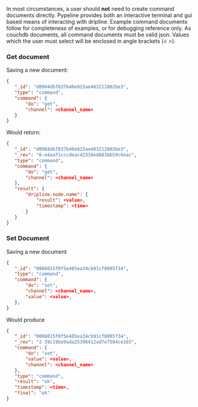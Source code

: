 In most circumstances, a user should **not** need to create command documents directly. Pypeline provides both an interactive terminal and gui based means of interacting with dripline. Example command documents follow for completeness of examples, or for debugging reference only. As couchdb documents, all command documents must be valid json. Values which the user must select will be enclosed in angle brackets (\< \>).

### Get document
Saving a new document:
```json
{
   "_id": "d0904dbf837b40e815ae483212002be3",
   "type": "command",
   "command": {
       "do": "get",
       "channel": <channel_name>
   }
}
```
Would return:
```json
{
   "_id": "d0904dbf837b40e815ae483212002be3",
   "_rev": "6-e4aaf1cccdeac42316ed883bb59c6eac",
   "type": "command",
   "command": {
       "do": "get",
       "channel": <channel_name>
   },
   "result": {
       "dripline.node.name": {
           "result": <value>,
           "timestamp": <time>
       }
   }
}
```

### Set Document
Saving a new document
```json
{
   "_id": "0006015f0f5e485ea34cb91cf8095f34",
   "type": "command",
   "command": {
       "do": "set",
       "channel": <channel_name>,
       "value": <value>,
   },
}
```
Would produce
```json
{
   "_id": "0006015f0f5e485ea34cb91cf8095f34",
   "_rev": "2-39c19be9ada25396412ad7e7584ce165",
   "command": {
       "do": "set",
       "value": <value>,
       "channel": <channel_name>
   },
   "type": "command",
   "result": "ok",
   "timestamp": <time>,
   "final": "ok"
}
```